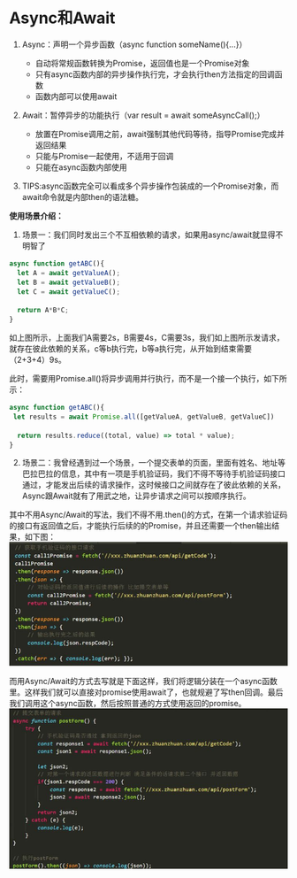 # Async和Await

1. Async：声明一个异步函数（async function someName(){...}）
   - 自动将常规函数转换为Promise，返回值也是一个Promise对象
   - 只有async函数内部的异步操作执行完，才会执行then方法指定的回调函数
   - 函数内部可以使用await

2. Await：暂停异步的功能执行（var result = await someAsyncCall();）
   - 放置在Promise调用之前，await强制其他代码等待，指导Promise完成并返回结果
   - 只能与Promise一起使用，不适用于回调
   - 只能在async函数内部使用

3. TIPS:async函数完全可以看成多个异步操作包装成的一个Promise对象，而await命令就是内部then的语法糖。

**使用场景介绍：**

1. 场景一：我们同时发出三个不互相依赖的请求，如果用async/await就显得不明智了

```js
async function getABC(){
  let A = await getValueA();
  let B = await getValueB();
  let C = await getValueC();

  return A*B*C;
}
```

如上图所示，上面我们A需要2s，B需要4s，C需要3s，我们如上图所示发请求，就存在彼此依赖的关系，c等b执行完，b等a执行完，从开始到结束需要（2+3+4）9s。

此时，需要用Promise.all()将异步调用并行执行，而不是一个接一个执行，如下所示：

```js
async function getABC(){
 let results = await Promise.all([getValueA, getValueB, getValueC])

  return results.reduce((total, value) => total * value);
}
```

2. 场景二：我曾经遇到过一个场景，一个提交表单的页面，里面有姓名、地址等巴拉巴拉的信息，其中有一项是手机验证码，我们不得不等待手机验证码接口通过，才能发出后续的请求操作，这时候接口之间就存在了彼此依赖的关系，Async跟Await就有了用武之地，让异步请求之间可以按顺序执行。

其中不用Async/Await的写法，我们不得不用.then()的方式，在第一个请求验证码的接口有返回值之后，才能执行后续的的Promise，并且还需要一个then输出结果，如下图：
![promise&&then](./../img/promise&&then.jpg)

而用Async/Await的方式去写就是下面这样，我们将逻辑分装在一个async函数里。这样我们就可以直接对promise使用await了，也就规避了写then回调。最后我们调用这个async函数，然后按照普通的方式使用返回的promise。
![async&&await](./../img/async&&await.jpg)
